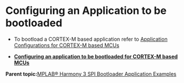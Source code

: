 # Configuring an Application to be bootloaded

-   To bootload a CORTEX-M based application refer to [Application Configurations for CORTEX-M based MCUs](GUID-977C9D32-B320-4B31-AD35-B393DCAF4CEE.md)


-   **[Configuring an application to be bootloaded for CORTEX-M based MCUs](GUID-977C9D32-B320-4B31-AD35-B393DCAF4CEE.md)**  


**Parent topic:**[MPLAB® Harmony 3 SPI Bootloader Application Examples](GUID-45C824DC-882D-4B29-90F2-5626642DF953.md)

